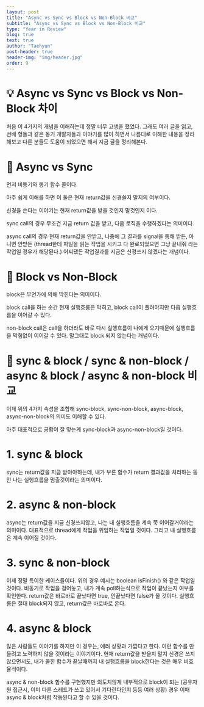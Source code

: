 ```yaml
---
layout: post
title: "Async vs Sync vs Block vs Non-Block 비교"
subtitle: "Async vs Sync vs Block vs Non-Block 비교"
type: "Year in Review"
blog: true
text: true
author: "Taehyun"
post-header: true
header-img: "img/header.jpg"
order: 9
---
```


# 💡 Async vs Sync vs Block vs Non-Block 차이

처음 이 4가지의 개념을 이해하는데 정말 너무 고생을 했었다. 그래도 여러 글을 읽고, 선배 형들과 같은 동기 개발자들과 이야기를 많이 하면서 나름대로 이해한 내용을 정리해보고 다른 분들도 도움이 되었으면 해서 지금 글을 정리해본다.

# 🔶 Async vs Sync

먼저 비동기와 동기 함수 콜이다.

아주 쉽게 이해를 하면 이 둘은 현재 return값을 신경쓸지 말지의 여부이다.

신경을 쓴다는 이야기는 현재 return값을 받을 것인지 말것인지 이다.

sync call의 경우 무조건 지금 return 값을 받고, 다음 로직을 수행하겠다는 의미이다.

async call의 경우 현재 return값을 안받고, 나중에 그 결과를 signal을 통해 받든, 아니면 안받든 (thread한테 파일을 읽는 작업을 시키고 다 완료되었으면 그냥 끝내줘 라는 작업일 경우가 해당된다.) 어찌됐든 작업결과를 지금은 신경쓰지 않겠다는 개념이다.

# 🔷 Block vs Non-Block

block은 무언가에 의해 막힌다는 의미이다.

block call을 하는 순간 현재 실행흐름은 막히고, block call이 풀려야지만 다음 실행흐름을 이어갈 수 있다.

non-block call은 call을 하더라도 바로 다시 실행흐름이 나에게 오기때문에 실행흐름을 막힘없이 이어갈 수 있다. 말그대로 block 되지 않는다는 개념이다.

# 🙋 sync & block / sync & non-block / async & block / async & non-block 비교

이제 위의 4가지 속성을 조합해 sync-block, sync-non-block, async-block, async-non-block의 의미도 이해할 수 있다.

아주 대표적으로 궁합이 잘 맞는게 sync-block과 async-non-block일 것이다.

# 1. sync & block
sync는 return값을 지금 받아야하는데, 내가 부른 함수가 return 결과값을 처리하는 동안 나는 실행흐름을 멈출것이라는 의미이다.

# 2. async & non-block
async는 return값을 지금 신경쓰지않고, 나는 내 실행흐름을 계속 쭉 이어갈거야라는 의미이다.
대표적으로 thread에게 작업을 위임하는 작업일 것이다. 그리고 내 실행흐름은 계속 이어질 것이다.

# 3. sync & non-block
이제 정말 특이한 케이스들이다. 위의 경우 예시는 boolean isFinish() 와 같은 작업일 것이다.
비동기로 작업을 걸어놓고, 내가 계속 poll하는식으로 작업이 끝났는지 여부를 확인한다. return값은 바로바로 끝났다면 true, 안끝났다면 false가 올 것이다. 실행흐름은 절대 block되지 않고, return값은 바로바로 온다.

# 4. async & block
많은 사람들도 이야기를 하지만 이 경우는, 에러 상황과 가깝다고 한다. 이런 함수를 만들려고 노력하지 않을 것이라는 이야기이다. 현재 return값을 받을지 말지 신경은 쓰지 않으면서도, 내가 콜한 함수가 끝날때까지 내 실행흐름을 block한다는 것은 매우 비효율적이다.

async & non-block 함수를 구현했지만 의도치않게 내부적으로 block이 되는 (공유자원 접근시, 이미 다른 스레드가 쓰고 있어서 기다린다던지 등등 여러 상황) 경우 이때 async & block처럼 작동된다고 할 수 있을 것이다.